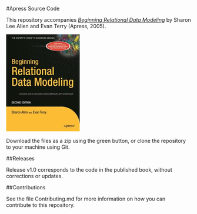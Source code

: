 #Apress Source Code

This repository accompanies [*Beginning Relational Data Modeling*](http://www.apress.com/9781590594636) by Sharon Lee Allen and Evan Terry (Apress, 2005).

![Cover image](9781590594636.jpg)

Download the files as a zip using the green button, or clone the repository to your machine using Git.

##Releases

Release v1.0 corresponds to the code in the published book, without corrections or updates.

##Contributions

See the file Contributing.md for more information on how you can contribute to this repository.
